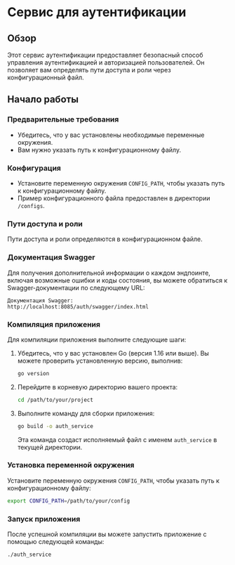 # Сервис для аутентификации

## Обзор

Этот сервис аутентификации предоставляет безопасный способ управления аутентификацией и авторизацией пользователей. Он позволяет вам определять пути доступа и роли через конфигурационный файл.

## Начало работы

### Предварительные требования

- Убедитесь, что у вас установлены необходимые переменные окружения.
- Вам нужно указать путь к конфигурационному файлу.

### Конфигурация

- Установите переменную окружения `CONFIG_PATH`, чтобы указать путь к конфигурационному файлу.
- Пример конфигурационного файла предоставлен в директории `/configs`.

### Пути доступа и роли

Пути доступа и роли определяются в конфигурационном файле.

### Документация Swagger
Для получения дополнительной информации о каждом эндпоинте, включая возможные ошибки и коды состояния, вы можете обратиться к Swagger-документации по следующему URL:

<code>Документация Swagger: http://localhost:8085/auth/swagger/index.html</code>


### Компиляция приложения

Для компиляции приложения выполните следующие шаги:

1. Убедитесь, что у вас установлен Go (версия 1.16 или выше). Вы можете проверить установленную версию, выполнив:
   ```bash
   go version
   ```

2. Перейдите в корневую директорию вашего проекта:
   ```bash
   cd /path/to/your/project
   ```

3. Выполните команду для сборки приложения:
   ```bash
   go build -o auth_service
   ```

   Эта команда создаст исполняемый файл с именем `auth_service` в текущей директории.

### Установка переменной окружения

Установите переменную окружения `CONFIG_PATH`, чтобы указать путь к конфигурационному файлу:
```bash
export CONFIG_PATH=/path/to/your/config
```

### Запуск приложения

После успешной компиляции вы можете запустить приложение с помощью следующей команды:
```bash
./auth_service
```